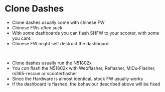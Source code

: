 # Clone Dashes

- Clone dashes usually come with chinese FW
- Chinese FWs often suck
- With _some_ dashboards you can flash SHFW to your scooter, with _some_ you cant.
- Chinese FW might self destruct the dashboard
<br>

- Clone dashes usually run the N51802x
- You _can_ flash the N51802x with Webflasher, Reflasher, MiDu-Flasher, m365-rescue or scooterflasher
- Since the Hardware is almost identical, stock FW usually works
- If the dashboard is flashed, the behaviour described above will be fixed

